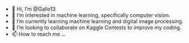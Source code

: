 - 👋 Hi, I’m @Gallo13
- 👀 I’m interested in machine learning, specifically computer vision.
- 🌱 I’m currently learning machine learning and digital image processing.
- 💞️ I’m looking to collaborate on Kaggle Contests to improve my coding.
- 📫 How to reach me ...

<!---
Gallo13/Gallo13 is a ✨ special ✨ repository because its `README.md` (this file) appears on your GitHub profile.
You can click the Preview link to take a look at your changes.
--->
